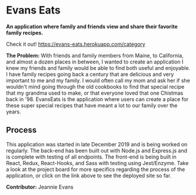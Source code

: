 # Evans Eats

**An application where family and friends view and share their favorite family recipes.**

Check it out! https://evans-eats.herokuapp.com/category

**The Problem:** With friends and family members from Maine, to California, and almost a dozen places in between, I wanted to create an application I knew my friends and family would be able to find both useful and enjoyable. I have family recipes going back a century that are delicious and very important to me and my family. I would often call my mom and ask her if she wouldn't mind going through the old cookbooks to find that special recipe that my grandma used to make, or that everyone loved that one Chistmas back in '98. EvansEats is the application where users can create a place for these super special recipes that have meant a lot to our family over the years.


## Process
This application was started in late December 2019 and is being worked on regularly. The back-end has been built out with Node.js and Express.js and is complete with testing of all endpoints. The front-end is being built in React, Redux, React-Hooks, and Sass with testing using Jest/Enzyme. Take a look at the project board for more specifics regarding the process of the application, or click on the link above to see the deployed site so far.

**Contributor:** Jeannie Evans
